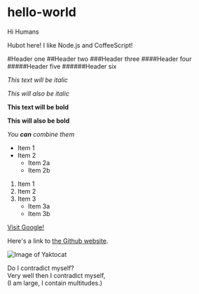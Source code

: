 # hello-world

Hi Humans

Hubot here! I like Node.js and CoffeeScript!

#Header one
##Header two
###Header three
####Header four
#####Header five
######Header six

*This text will be italic*

_This will also be italic_

**This text will be bold**

__This will also be bold__

_You **can** combine them_

* Item 1
* Item 2
  * Item 2a
  * Item 2b
  
1. Item 1
2. Item 2
3. Item 3
   * Item 3a
   * Item 3b

[Visit Google!](https://www.google.com)

   Here's a link to [the Github website][github].

  [github]: https://www.github.com
  
  ![Image of Yaktocat][yaktocat]

[yaktocat]:https://octodex.github.com/images/yaktocat.png

Do I contradict myself?  
Very well then I contradict myself,    
(I am large, I contain multitudes.)
